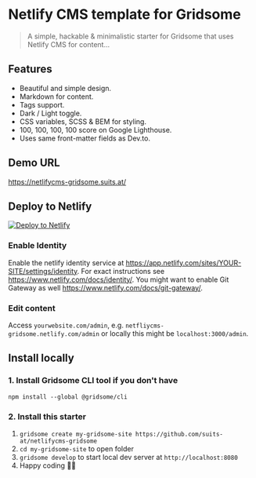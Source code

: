# Netlify CMS template for Gridsome

> A simple, hackable & minimalistic starter for Gridsome that uses Netlify CMS for content...

## Features
- Beautiful and simple design.
- Markdown for content.
- Tags support.
- Dark / Light toggle.
- CSS variables, SCSS & BEM for styling.
- 100, 100, 100, 100 score on Google Lighthouse.
- Uses same front-matter fields as Dev.to.

## Demo URL

https://netlifycms-gridsome.suits.at/

## Deploy to Netlify

[![Deploy to Netlify](https://www.netlify.com/img/deploy/button.svg)](https://app.netlify.com/start/deploy?repository=https://github.com/suits-at/netlifycms-gridsome)

### Enable Identity

Enable the netlify identity service at https://app.netlify.com/sites/YOUR-SITE/settings/identity. For exact instructions see https://www.netlify.com/docs/identity/. You might want to enable Git Gateway as well https://www.netlify.com/docs/git-gateway/. 

### Edit content

Access `yourwebsite.com/admin`, e.g. `netfliycms-gridsome.netlify.com/admin` or locally this might be  `localhost:3000/admin`.

## Install locally

### 1. Install Gridsome CLI tool if you don't have

`npm install --global @gridsome/cli`

### 2. Install this starter

1. `gridsome create my-gridsome-site https://github.com/suits-at/netlifycms-gridsome`
2. `cd my-gridsome-site` to open folder
3. `gridsome develop` to start local dev server at `http://localhost:8080`
4. Happy coding 🎉🙌
